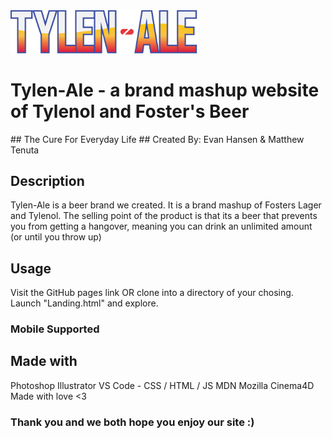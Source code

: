 <img src="images/Tylen-Ale_Logo_Title_png.png" width="300">

<h1> Tylen-Ale - a brand mashup website of Tylenol and Foster's Beer </h1>
## The Cure For Everyday Life
## Created By: Evan Hansen & Matthew Tenuta

## Description
Tylen-Ale is a beer brand we created. It is a brand mashup of Fosters Lager and Tylenol. The selling point of the product is that its a beer that prevents you from getting a hangover, meaning you can drink an unlimited amount (or until you throw up)

## Usage

Visit the GitHub pages link OR clone into a directory of your chosing. Launch "Landing.html" and explore.

<h3> Mobile Supported </h3>

## Made with
Photoshop
Illustrator
VS Code - CSS / HTML / JS
MDN Mozilla
Cinema4D
Made with love <3

### Thank you and we both hope you enjoy our site :)

